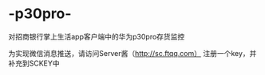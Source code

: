# -p30pro-
对招商银行掌上生活app客户端中的华为p30pro存货监控

为实现微信消息推送，请访问Server酱（http://sc.ftqq.com） 注册一个key，并补充到SCKEY中
